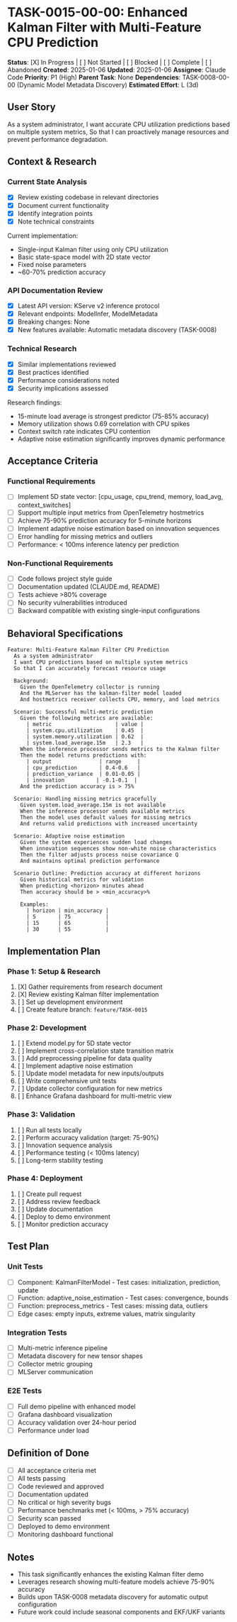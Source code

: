 # TASK-0015-00-00: Enhanced Kalman Filter with Multi-Feature CPU Prediction

**Status**: [X] In Progress | [ ] Not Started | [ ] Blocked | [ ] Complete | [ ] Abandoned
**Created**: 2025-01-06
**Updated**: 2025-01-06
**Assignee**: Claude Code
**Priority**: P1 (High)
**Parent Task**: None
**Dependencies**: TASK-0008-00-00 (Dynamic Model Metadata Discovery)
**Estimated Effort**: L (3d)

## User Story
As a system administrator,
I want accurate CPU utilization predictions based on multiple system metrics,
So that I can proactively manage resources and prevent performance degradation.

## Context & Research

### Current State Analysis
- [X] Review existing codebase in relevant directories
- [X] Document current functionality
- [X] Identify integration points
- [X] Note technical constraints

Current implementation:
- Single-input Kalman filter using only CPU utilization
- Basic state-space model with 2D state vector
- Fixed noise parameters
- ~60-70% prediction accuracy

### API Documentation Review
- [X] Latest API version: KServe v2 inference protocol
- [X] Relevant endpoints: ModelInfer, ModelMetadata
- [X] Breaking changes: None
- [X] New features available: Automatic metadata discovery (TASK-0008)

### Technical Research
- [X] Similar implementations reviewed
- [X] Best practices identified
- [X] Performance considerations noted
- [X] Security implications assessed

Research findings:
- 15-minute load average is strongest predictor (75-85% accuracy)
- Memory utilization shows 0.69 correlation with CPU spikes
- Context switch rate indicates CPU contention
- Adaptive noise estimation significantly improves dynamic performance

## Acceptance Criteria

### Functional Requirements
- [ ] Implement 5D state vector: [cpu_usage, cpu_trend, memory, load_avg, context_switches]
- [ ] Support multiple input metrics from OpenTelemetry hostmetrics
- [ ] Achieve 75-90% prediction accuracy for 5-minute horizons
- [ ] Implement adaptive noise estimation based on innovation sequences
- [ ] Error handling for missing metrics and outliers
- [ ] Performance: < 100ms inference latency per prediction

### Non-Functional Requirements
- [ ] Code follows project style guide
- [ ] Documentation updated (CLAUDE.md, README)
- [ ] Tests achieve >80% coverage
- [ ] No security vulnerabilities introduced
- [ ] Backward compatible with existing single-input configurations

## Behavioral Specifications

```gherkin
Feature: Multi-Feature Kalman Filter CPU Prediction
  As a system administrator
  I want CPU predictions based on multiple system metrics
  So that I can accurately forecast resource usage

  Background:
    Given the OpenTelemetry collector is running
    And the MLServer has the kalman-filter model loaded
    And hostmetrics receiver collects CPU, memory, and load metrics

  Scenario: Successful multi-metric prediction
    Given the following metrics are available:
      | metric                    | value |
      | system.cpu.utilization    | 0.45  |
      | system.memory.utilization | 0.62  |
      | system.load_average.15m   | 2.3   |
    When the inference processor sends metrics to the Kalman filter
    Then the model returns predictions with:
      | output               | range     |
      | cpu_prediction       | 0.4-0.6   |
      | prediction_variance  | 0.01-0.05 |
      | innovation          | -0.1-0.1  |
    And the prediction accuracy is > 75%

  Scenario: Handling missing metrics gracefully
    Given system.load_average.15m is not available
    When the inference processor sends available metrics
    Then the model uses default values for missing metrics
    And returns valid predictions with increased uncertainty

  Scenario: Adaptive noise estimation
    Given the system experiences sudden load changes
    When innovation sequences show non-white noise characteristics
    Then the filter adjusts process noise covariance Q
    And maintains optimal prediction performance

  Scenario Outline: Prediction accuracy at different horizons
    Given historical metrics for validation
    When predicting <horizon> minutes ahead
    Then accuracy should be > <min_accuracy>%

    Examples:
      | horizon | min_accuracy |
      | 5       | 75           |
      | 15      | 65           |
      | 30      | 55           |
```

## Implementation Plan

### Phase 1: Setup & Research
1. [X] Gather requirements from research document
2. [X] Review existing Kalman filter implementation
3. [ ] Set up development environment
4. [ ] Create feature branch: `feature/TASK-0015`

### Phase 2: Development
1. [ ] Extend model.py for 5D state vector
2. [ ] Implement cross-correlation state transition matrix
3. [ ] Add preprocessing pipeline for data quality
4. [ ] Implement adaptive noise estimation
5. [ ] Update model metadata for new inputs/outputs
6. [ ] Write comprehensive unit tests
7. [ ] Update collector configuration for new metrics
8. [ ] Enhance Grafana dashboard for multi-metric view

### Phase 3: Validation
1. [ ] Run all tests locally
2. [ ] Perform accuracy validation (target: 75-90%)
3. [ ] Innovation sequence analysis
4. [ ] Performance testing (< 100ms latency)
5. [ ] Long-term stability testing

### Phase 4: Deployment
1. [ ] Create pull request
2. [ ] Address review feedback
3. [ ] Update documentation
4. [ ] Deploy to demo environment
5. [ ] Monitor prediction accuracy

## Test Plan

### Unit Tests
- [ ] Component: KalmanFilterModel - Test cases: initialization, prediction, update
- [ ] Function: adaptive_noise_estimation - Test cases: convergence, bounds
- [ ] Function: preprocess_metrics - Test cases: missing data, outliers
- [ ] Edge cases: empty inputs, extreme values, matrix singularity

### Integration Tests
- [ ] Multi-metric inference pipeline
- [ ] Metadata discovery for new tensor shapes
- [ ] Collector metric grouping
- [ ] MLServer communication

### E2E Tests
- [ ] Full demo pipeline with enhanced model
- [ ] Grafana dashboard visualization
- [ ] Accuracy validation over 24-hour period
- [ ] Performance under load

## Definition of Done
- [ ] All acceptance criteria met
- [ ] All tests passing
- [ ] Code reviewed and approved
- [ ] Documentation updated
- [ ] No critical or high severity bugs
- [ ] Performance benchmarks met (< 100ms, > 75% accuracy)
- [ ] Security scan passed
- [ ] Deployed to demo environment
- [ ] Monitoring dashboard functional

## Notes
- This task significantly enhances the existing Kalman filter demo
- Leverages research showing multi-feature models achieve 75-90% accuracy
- Builds upon TASK-0008 metadata discovery for automatic output configuration
- Future work could include seasonal components and EKF/UKF variants